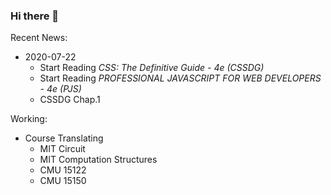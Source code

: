 ### Hi there 👋

Recent News:

* 2020-07-22
  * Start Reading *CSS: The Definitive Guide - 4e (CSSDG)*
  * Start Reading *PROFESSIONAL JAVASCRIPT FOR WEB DEVELOPERS - 4e (PJS)*
  * CSSDG Chap.1

Working:

* Course Translating
  * MIT Circuit
  * MIT Computation Structures
  * CMU 15122
  * CMU 15150

<!--
**thyecust/thyecust** is a ✨ _special_ ✨ repository because its `README.md` (this file) appears on your GitHub profile.

Here are some ideas to get you started:

- 🔭 I’m currently working on ...
- 🌱 I’m currently learning ...
- 👯 I’m looking to collaborate on ...
- 🤔 I’m looking for help with ...
- 💬 Ask me about ...
- 📫 How to reach me: ...
- 😄 Pronouns: ...
- ⚡ Fun fact: ...
-->
